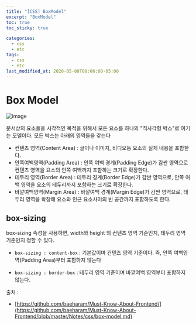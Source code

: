 ```yaml
---
title: "[CSS] BoxModel"
excerpt: "BoxModel"
toc: true
toc_sticky: true

categories:
  - css
  - etc
tags:
  - css
  - etc
last_modified_at: 2020-05-08T08:06:00-05:00
---
```


# Box Model

![image](https://github.com/baeharam/Must-Know-About-Frontend/raw/master/images/css/box%20model.png)

문서상의 요소들을 시각적인 목적을 위해서 모든 요소를 하나의 "직사각형 박스"로 여기는 모델이다. 모든 박스는 아래의 영역들을 갖는다

+ 컨텐츠 영역(Content Area) : 글이나 이미지, 비디오등 요소의 실제 내용을 포함한다.
+ 안쪽여백영역(Padding Area) : 안쪽 여백 경계(Padding Edge)가 감싼 영역으로 컨텐츠 영역을 요소의 안쪽 여백까지 포함하는 크기로 확장한다.
+ 테두리 영역(Border Area) : 테두리 경계(Border Edge)가 감싼 영역으로, 안쪽 여백 영역을 요소의 테두리까지 포함하는 크기로 확장한다.
+ 바깥여백영역(Margin Area) : 바깥여백 경계(Margin Edge)가 감싼 영역으로, 테두리 영역을 확장해 요소와 인근 요소사이의 빈 공간까지 포함하도록 한다.


## box-sizing

box-sizing 속성을 사용하면, width와 height 의 컨텐츠 영역 기준인지, 테두리 영역 기준인지 정할 수 있다.

+ `box-sizing : content-box` : 기본값이며 컨텐츠 영역 기준이다. 즉, 안쪽 여백영역(Padding Area)부터 포함하지 않는다

+ `box-sizing : border-box` : 테두리 영역 기준이며 바깥여백 영역부터 포함하지 않는다.


출처 : 
+ [https://github.com/baeharam/Must-Know-About-Frontend/](https://github.com/baeharam/Must-Know-About-Frontend/blob/master/Notes/css/box-model.md)
